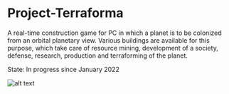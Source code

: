 # Project-Terraforma

A real-time construction game for PC in which a planet is to be colonized from an orbital planetary view. 
Various buildings are available for this purpose, which take care of resource mining, 
development of a society, defense, research, production and terraforming of the planet.

State:
In progress since January 2022

![alt text](https://i.pinimg.com/564x/07/1b/9d/071b9d36ecd1a4ebecd3704ea2fdeb69.jpg)

